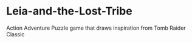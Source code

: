 # Leia-and-the-Lost-Tribe
Action Adventure Puzzle game that draws inspiration from Tomb Raider Classic
